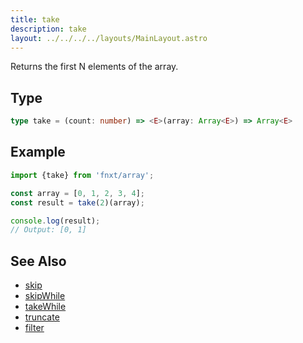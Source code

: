 ```yaml
---
title: take
description: take
layout: ../../../../layouts/MainLayout.astro
---
```


Returns the first N elements of the array.

## Type

```ts
type take = (count: number) => <E>(array: Array<E>) => Array<E>
```

## Example

```ts
import {take} from 'fnxt/array';

const array = [0, 1, 2, 3, 4];
const result = take(2)(array);

console.log(result);
// Output: [0, 1]
```

## See Also
- [skip](../skip)
- [skipWhile](../skipWhile)
- [takeWhile](../takeWhile)
- [truncate](../truncate)
- [filter](../filter)